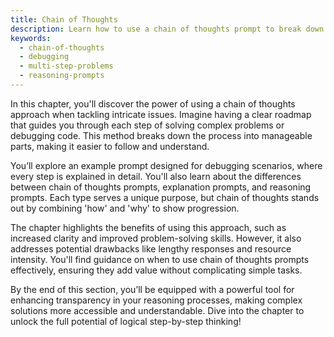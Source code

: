 ```yaml
---
title: Chain of Thoughts
description: Learn how to use a chain of thoughts prompt to break down complex problem-solving into logical steps for better transparency and understanding.
keywords:
  - chain-of-thoughts
  - debugging
  - multi-step-problems
  - reasoning-prompts
---
```


In this chapter, you'll discover the power of using a chain of thoughts approach when tackling intricate issues. Imagine having a clear roadmap that guides you through each step of solving complex problems or debugging code. This method breaks down the process into manageable parts, making it easier to follow and understand.

You’ll explore an example prompt designed for debugging scenarios, where every step is explained in detail. You'll also learn about the differences between chain of thoughts prompts, explanation prompts, and reasoning prompts. Each type serves a unique purpose, but chain of thoughts stands out by combining 'how' and 'why' to show progression.

The chapter highlights the benefits of using this approach, such as increased clarity and improved problem-solving skills. However, it also addresses potential drawbacks like lengthy responses and resource intensity. You'll find guidance on when to use chain of thoughts prompts effectively, ensuring they add value without complicating simple tasks.

By the end of this section, you’ll be equipped with a powerful tool for enhancing transparency in your reasoning processes, making complex solutions more accessible and understandable. Dive into the chapter to unlock the full potential of logical step-by-step thinking!